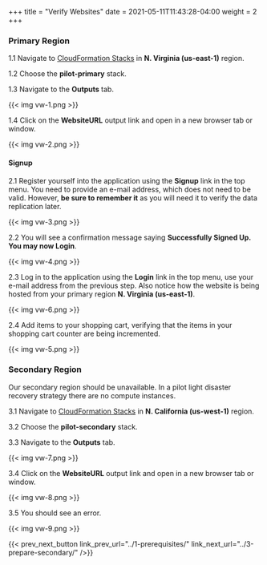 +++
title = "Verify Websites"
date =  2021-05-11T11:43:28-04:00
weight = 2
+++

### Primary Region

1.1 Navigate to  [CloudFormation Stacks](https://console.aws.amazon.com/cloudformation/home?region=us-east-1#/stacks/) in **N. Virginia (us-east-1)** region.

1.2 Choose the **pilot-primary** stack.

1.3 Navigate to the **Outputs** tab.

{{< img vw-1.png >}}

1.4 Click on the **WebsiteURL** output link and open in a new browser tab or window.

{{< img vw-2.png >}}

#### Signup

2.1 Register yourself into the application using the **Signup** link in the top menu. You need to provide an e-mail address, which does not need to be valid. However, **be sure to remember it** as you will need it to verify the data replication later.

{{< img vw-3.png >}}

2.2 You will see a confirmation message saying **Successfully Signed Up. You may now Login**.

{{< img vw-4.png >}}

2.3 Log in to the application using the **Login** link in the top menu, use your e-mail address from the previous step.  Also notice how the website is being hosted from your primary region **N. Virginia (us-east-1)**.

{{< img vw-6.png >}}

2.4 Add items to your shopping cart, verifying that the items in your shopping cart counter are being incremented.

{{< img vw-5.png >}}

### Secondary Region

Our secondary region should be unavailable. In a pilot light disaster recovery strategy there are no compute instances.

3.1 Navigate to  [CloudFormation Stacks](https://console.aws.amazon.com/cloudformation/home?region=us-west-1#/stacks/) in **N. California (us-west-1)** region.

3.2 Choose the **pilot-secondary** stack.

3.3 Navigate to the **Outputs** tab.

{{< img vw-7.png >}}

3.4 Click on the **WebsiteURL** output link and open in a new browser tab or window. 

{{< img vw-8.png >}}

3.5 You should see an error.

{{< img vw-9.png >}}

{{< prev_next_button link_prev_url="../1-prerequisites/" link_next_url="../3-prepare-secondary/" />}}
